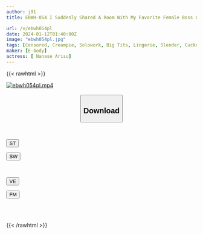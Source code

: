 ```yaml
---
author: j91
title: EBWH-054 I Suddenly Shared A Room With My Favorite Female Boss On A Business Trip In Record-breaking Heat.I, A Virgin, Couldn't Resist Her Sweaty Slim Big Breasts, And Kept Asking For My Boss Until The Morning.Alice Nanase

url: /v/ebwh054pl
date: 2024-01-12T01:40:00Z
image: "ebwh054pl.jpg"
tags: [Censored, Creampie, Solowork, Big Tits, Lingerie, Slender, Cuckold	]
maker: [E-body]
actress: [ Nanase Arisu]
---
```



{{< rawhtml >}}

<div class="video" data-videoid="2aGrXaQ2PPHZYG0">
    <a href="javascript:;">
        <img src="/v/ebwh054pl/ebwh054pl.jpg" width="WIDTH" height="HEIGHT" alt="ebwh054pl.mp4" loading="lazy">
    </a>
</div>

<script type="text/javascript" src="https://j91.asia/asset/on-demand-st.js"></script>

<br>
  <link rel="stylesheet" href="https://j91.asia/asset/bs5.css">
  
  <center>
  <button class="btn btn-primary" type="button" data-bs-toggle="collapse" data-bs-target=".multi-collapse" aria-expanded="false" aria-controls="multiCollapseExample1 multiCollapseExample2"><h2>Download</h2></button></center>
</p>
<div class="row">
  <div class="col">
    <div class="collapse multi-collapse" id="multiCollapseExample1">
      <div class="card card-body">
	      	      <br>
<div class="buttons">  
<p><a href="https://streamtape.to/v/2aGrXaQ2PPHZYG0" target="_blank"><button class="btn-hover color-3"><i class="fa fa-download"></i> ST</button></a></p>
<p><a href="https://flaswish.com/uf3htw8dqmzh" target="_blank"><button class="btn-hover color-2"><i class="fa fa-download"></i> SW</button></a></p></div>
    </div>
  </div>
</div>
  <div class="col">
    <div class="collapse multi-collapse" id="multiCollapseExample2">
      <div class="card card-body">
	      <br>
<div class="buttons">
<p><a href="javascript:;" target="_blank"><button class="btn-hover color-9"><i class="fa fa-download"></i> VE</button></a></p>
<p><a href="javascript:;" target="_blank"><button class="btn-hover color-8"><i class="fa fa-download"></i> FM</button></a></p></div>
<br><br>
      </div>
    </div>
  </div>
</div>

{{< /rawhtml >}}